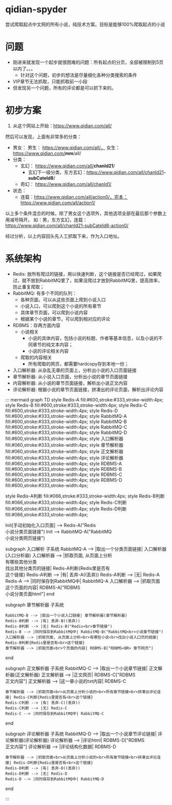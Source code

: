 # qidian-spyder
尝试爬取起点中文网的所有小说，纯技术方案。目标是能够100%爬取起点的小说

# 问题
- 刚进来就发现一个起步就很困难的问题：所有起点的分页，全部被限制到5页以内了。。。
   - 针对这个问题，初步的想法是尽量细化各种分类搜索的条件
- VIP章节无法抓取，只能抓取前一小段
- 但发现另一个问题，所有的评论都是可以抓下来的。


# 初步方案
1. 从这个网站上开始：https://www.qidian.com/all/

然后可以发现，上面有非常多的分类：

  - 男女： 男生： https://www.qidian.com/all/， 女生： https://www.qidian.com/<B>mm</B>/all/
  - 分类：
    - 玄幻： https://www.qidian.com/all/<B>chanId21</B>/
      - 玄幻下一级分类，东方玄幻：https://www.qidian.com/all/chanId21<B>-subCateId8</B>/
    - 奇幻： https://www.qidian.com/all/chanId1/
  - 状态：
    - 连载：https://www.qidian.com/all/action0/，完本：https://www.qidian.com/all/action1/


以上多个条件混合的时候，除了男女这个选项外，其他选项全部在最后那个参数上用减号隔开。
如：男，东方玄幻，连载： https://www.qidian.com/all/chanId21-subCateId8-action0/

经过分析，以上内容回头先人工抓取下来，作为入口地址。


# 系统架构
- Redis: 放所有爬过的链接，用以快速判断，这个链接是否已经爬过，如果爬过，就不放到RabbitMQ里了，如果没爬过才放到RabbitMQ里，提高效率，防止重复爬取；
- RabbitMQ: 有多个不同的队列：
  - 各种页面，可以从这些页面上爬到小说入口
  - 小说入口，可以爬到这个小说的所有章节
  - 具体章节页面，可以爬到小说内容
  - 根据某个小说的章节，可以爬到相对应的评论
- RDBMS：存两方面内容
  - 小说相关
    - 小说的具体内容，包括小说的标题、作者等基本信息，以及小说的不同章节的纯文本内容；
    - 小说的评论相关内容
  - 爬取的内容相关
    - 所有爬取的网页，都需要hardcopy存到本地一份；
- 入口解析器: 从杂乱无章的页面上，分析出小说的入口页面链接
- 章节解析器: 从小说入口页面，分析出小说的章节页面链接
- 内容解析器: 从小说的章节页面链接，解析出小说正文内容
- 评论解析器: 根据小说的章节页面链接，拼凑出的评论页面，解析出评论内容

::: mermaid
graph TD
  style Redis-A fill:#600,stroke:#333,stroke-width:4px; 
  style Redis-B fill:#600,stroke:#333,stroke-width:4px; 
  style Redis-C fill:#600,stroke:#333,stroke-width:4px; 
  style Redis-D fill:#600,stroke:#333,stroke-width:4px; 
  style RabbitMQ-A fill:#600,stroke:#333,stroke-width:4px; 
  style RabbitMQ-B fill:#600,stroke:#333,stroke-width:4px; 
  style RabbitMQ-C fill:#600,stroke:#333,stroke-width:4px; 
  style RabbitMQ-D fill:#600,stroke:#333,stroke-width:4px; 
  style 入口解析器 fill:#060,stroke:#333,stroke-width:4px; 
  style 章节解析器 fill:#060,stroke:#333,stroke-width:4px; 
  style 正文解析器 fill:#060,stroke:#333,stroke-width:4px; 
  style 评论解析器 fill:#060,stroke:#333,stroke-width:4px; 
  style RDBMS-A fill:#600,stroke:#333,stroke-width:4px; 
  style RDBMS-B fill:#600,stroke:#333,stroke-width:4px; 
  style RDBMS-C fill:#600,stroke:#333,stroke-width:4px; 
  style RDBMS-D fill:#600,stroke:#333,stroke-width:4px; 

  style Redis-A判断 fill:#066,stroke:#333,stroke-width:4px; 
  style Redis-B判断 fill:#066,stroke:#333,stroke-width:4px; 
  style Redis-C判断 fill:#066,stroke:#333,stroke-width:4px; 
  style Redis-D判断 fill:#066,stroke:#333,stroke-width:4px; 

  Init[手动初始化入口页面] --> Redis-A("Redis<br>小说分类页面链接")
  Init --> RabbitMQ-A("RabbitMQ<br>小说分类网页链接")

  subgraph 入口解析 子系统
    RabbitMQ-A --> |取出一个分类页面链接| 入口解析器(入口分析器)
    入口解析器 --> |抓取页面, 从页面上分析<br>有哪些其他分类<br>找出其他分类页的链接| Redis-A判断{Redis里是否有<br>这个链接}
    Redis-A判断 --> |有| 丢弃-A((丢弃))
    Redis-A判断 --> |无| Redis-A
    Redis-A --> |同时保存到RabbitMQ中| RabbitMQ-A
    入口解析器 --> |抓取页面<br>这个页面的内容| RDBMS-A["RDBMS<BR> 小说分类页面html"]
  end

  subgraph 章节解析器 子系统

    RabbitMQ-B --> |取出一个小说入口链接| 章节解析器(章节解析器)
    Redis-B判断 --> |有| 丢弃-B((丢弃))
    Redis-B判断 --> |无| Redis-B("Redis<br>章节链接")
    Redis-B --> |同时保存到RabbitMQ中| RabbitMQ-B("RabbitMQ<br>小说章节链接")
    入口解析器 --> |抓取页面, 从页面上分析<br>有哪些小说<br>找出小说入口页的链接| Redis-B判断{Redis里是否有<br>这个链接} 
    章节解析器 --> |抓取页面<br>个页面的内容| RDBMS-B["RDBMS<BR> 章节网页"]
 
  end

  subgraph 正文解析器 子系统 
    RabbitMQ-C --> |取出一个小说章节链接| 正文解析器(正文解析器)
    正文解析器 --> |正文网页| RDBMS-C["RDBMS<BR> 正文内容"]
    正文解析器 --> |这一章小说的txt内容| RDBMS-C

    章节解析器 --> |抓取页面<br>从页面上分析小说的<br>所有章节链接<br>拼凑出评论连接| Redis-C判断{Redis里是否有<br>这个链接}
    Redis-C判断 --> |有| 丢弃-C((丢弃))
    Redis-C判断 --> |无| Redis-C
    Redis-C --> |同时保存到RabbitMQ中| RabbitMQ-C

  end 

  subgraph 评论解析器 子系统 
    RabbitMQ-D --> |取出一个小说章节评论链接| 评论解析器(评论解析器)
    评论解析器 --> |评论html| RDBMS-D["RDBMS<BR> 正文内容"]
    评论解析器 --> |评论结构化数据| RDBMS-D

    章节解析器 --> |抓取页面<br>从页面上分析小说的<br>所有章节链接<br>拼凑出评论连接| Redis-D判断{Redis里是否有<br>这个链接}
    Redis-D判断 --> |有| 丢弃-D((丢弃))
    Redis-D判断 --> |无| Redis-D
    Redis-D --> |同时保存到RabbitMQ中| RabbitMQ-D

  end 


 




 
:::